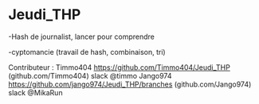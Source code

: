 # Jeudi_THP

-Hash de journalist, lancer pour comprendre

-cyptomancie (travail de hash, combinaison, tri)

Contributeur : Timmo404  https://github.com/Timmo404/Jeudi_THP (github.com/Timmo404) slack @timmo
               Jango974 https://github.com/jango974/Jeudi_THP/branches (github.com/Jango974) slack @MikaRun

